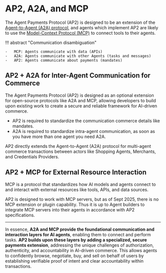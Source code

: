 # AP2, A2A, and MCP

The Agent Payments Protocol (AP2) is designed to be an extension of the
[Agent-to-Agent (A2A) protocol](https://a2a-protocol.org), and agents which
implement AP2 are likely to use the
[Model-Context Protocol (MCP)](https://modelcontextprotocol.org) to connect
tools to their agents.

<!-- prettier-ignore-start -->
!!! abstract "Communication disambiguation"

    -   MCP: Agents communicate with data (APIs)
    -   A2A: Agents communicate with other Agents (tasks and messages)
    -   AP2: Agents communicate about payments (mandates)
<!-- prettier-ignore-end -->

## AP2 + A2A for Inter-Agent Communication for Commerce

The Agent Payments Protocol (AP2) is designed as an optional extension for
open-source protocols like A2A and MCP, allowing developers to build upon
existing work to create a secure and reliable framework for AI-driven commerce.

-   AP2 is required to standardize the communication commerce details like
    mandates.
-   A2A is required to standardize intra-agent communication, as soon as you
    have more than one agent you need A2A.

AP2 directly extends the Agent-to-Agent (A2A) protocol for multi-agent commerce
transactions between actors like Shopping Agents, Merchants, and Credentials
Providers.

## AP2 + MCP for External Resource Interaction

MCP is a protocol that standardizes how AI models and agents connect to and
interact with external resources like tools, APIs, and data sources.

AP2 is designed to work with MCP servers, but as of Sept 2025, there is no MCP
extension or plugin capability. Thus it is up to Agent builders to integrate MCP
servers into their agents in accordance with AP2 specifications.

---

In essence, **A2A and MCP provide the foundational communication and interaction
layers for AI agents**, enabling them to connect and perform tasks. **AP2 builds
upon these layers by adding a specialized, secure payments extension**,
addressing the unique challenges of authorization, authenticity, and
accountability in AI-driven commerce. This allows agents to confidently browse,
negotiate, buy, and sell on behalf of users by establishing verifiable proof of
intent and clear accountability within transactions.
